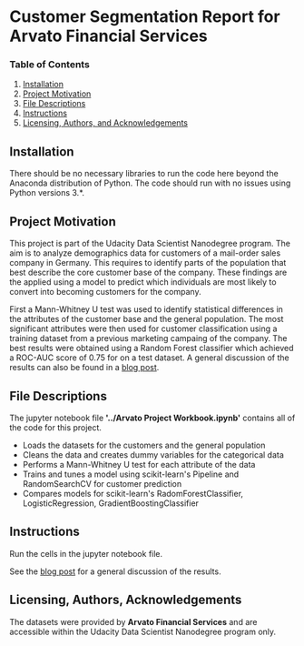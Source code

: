 # Customer Segmentation Report for Arvato Financial Services

### Table of Contents 
1. [Installation](#installation)
2. [Project Motivation](#motivation)
3. [File Descriptions](#files)
4. [Instructions](#instructions)
5. [Licensing, Authors, and Acknowledgements](#licensing)

## Installation<a name="installation"></a>

There should be no necessary libraries to run the code here beyond the Anaconda distribution of Python. The code should run with no issues using Python versions 3.*.

## Project Motivation<a name="motivation"></a>

This project is part of the Udacity Data Scientist Nanodegree program. The aim is to analyze demographics data for customers of a mail-order sales company in Germany. This requires to identify parts of the population that best describe the core customer base of the company. These findings are the applied using a model to predict which individuals are most likely to convert into becoming customers for the company.

First a Mann-Whitney U test was used to identify statistical differences in the attributes of the customer base and the general population. The most significant attributes were then used for customer classification using a training dataset from a previous marketing campaing of the company. The best results were obtained using a Random Forest classifier which achieved a ROC-AUC score of 0.75 for on a test dataset. A general discussion of the results can also be found in a [blog post](https://rafsch16.github.io/airbnb/datascience/2021/10/14/analysis-of-airbnb-data.html).

## File Descriptions<a name="files"></a>

The jupyter notebook file **'../Arvato Project Workbook.ipynb'** contains all of the code for this project.
- Loads the datasets for the customers and the general population
- Cleans the data and creates dummy variables for the categorical data
- Performs a Mann-Whitney U test for each attribute of the data
- Trains and tunes a model using scikit-learn's Pipeline and RandomSearchCV for customer prediction
- Compares models for scikit-learn's RadomForestClassifier, LogisticRegression, GradientBoostingClassifier

## Instructions<a name="instructions"></a>

Run the cells in the jupyter notebook file.

See the [blog post](https://rafsch16.github.io/airbnb/datascience/2021/10/14/analysis-of-airbnb-data.html) for a general discussion of the results.

## Licensing, Authors, Acknowledgements<a name="licensing"></a>
The datasets were provided by **Arvato Financial Services** and are accessible within the Udacity Data Scientist Nanodegree program only.
